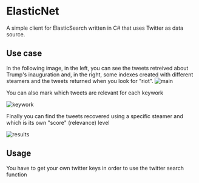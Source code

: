 # ElasticNet

A simple client for ElasticSearch written in C# that uses Twitter as data source.

## Use case

In the following image, in the left, you can see the tweets retreived about Trump's inauguration and, in the right, some indexes created with different steamers and the tweets returned when you look for "riot".
![main](http://i.imgur.com/FjsWwTA.png)

You can also mark which tweets are relevant for each keywork

![keywork](http://i.imgur.com/3wMvnw9.png)

Finally you can find the tweets recovered using a specific steamer and which is its own "score" (relevance) level

![results](http://i.imgur.com/vJhFXdB.png)



## Usage
You have to get your own twitter keys in order to use the twitter search function
